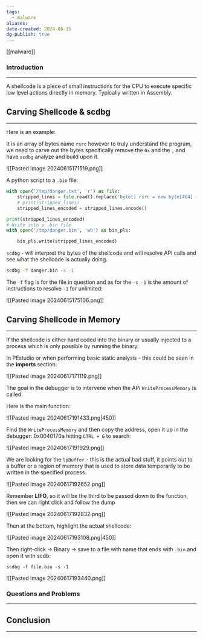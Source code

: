 ```yaml
---
tags:
  - malware
aliases: 
date-created: 2024-06-15
dg-publish: true
---
```

[[malware]] 
### Introduction 
---
A shellcode is a piece of small instructions for the CPU to execute specific low level actions directly in memory. Typically written in Assembly.
## Carving Shellcode & scdbg
---
Here is an example:

It is an array of bytes name `rsrc` however to truly understand the program, we need to carve out the bytes specifically remove the `0x` and the `,` and have `scdbg` analyze and build upon it.

![[Pasted image 20240615171519.png]]

A python script to a `.bin` file:

```python
with open('/tmp/danger.txt', 'r') as file:
    stripped_lines = file.read().replace('byte[] rsrc = new byte[464] {', '').replace('0x', '').replace('};', '').replace(',', '')
    # print(stripped_lines)
    stripped_lines_encoded = stripped_lines.encode()

print(stripped_lines_encoded)
# Write into a .bin file
with open('/tmp/danger.bin', 'wb') as bin_pls:

    bin_pls.write(stripped_lines_encoded)
```

`scdbg` - will interpret the bytes of the shellcode and will resolve API calls and see what the shellcode is actually doing.

```bash
scdbg -f danger.bin -s -1
```

The `-f` flag is for the file in question and as for the `-s -1` is the amount of instructions to resolve `-1` for unlimited:

![[Pasted image 20240615175106.png]]
## Carving Shellcode in Memory
---
If the shellcode is either hard coded into the binary or usually injected to a process which is only possible by running the binary.

In PEstudio or when performing basic static analysis - this could be seen in the **imports** section:

![[Pasted image 20240617171119.png]]

The goal in the debugger is to intervene when the APi `WriteProcessMemory` is called.

Here is the main function:

![[Pasted image 20240617191433.png|450]]

Find the `WriteProcessMemory` and then copy the address, open it up in the debugger: 0x0040170a hitting `CTRL + G` to search:

![[Pasted image 20240617191929.png]]

We are looking for the `lpBuffer` - this is the actual bad stuff, it points out to a buffer or a region of memory that is used to store data temporarily to be written in the specified process.

![[Pasted image 20240617192652.png]]

Remember **LIFO**, so it will be the third to be passed down to the function, then we can right click and follow the dump

![[Pasted image 20240617192832.png]]

Then at the bottom, highlight the actual shellcode:

![[Pasted image 20240617193108.png|450]]

Then right-click -> Binary -> save to a file with name that ends with `.bin` and open it with scdb:

```
scdbg -f file.bin -s -1
```


![[Pasted image 20240617193440.png]]


### Questions and Problems
---
## Conclusion
---

